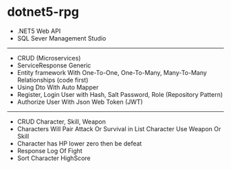 # dotnet5-rpg
- .NET5 Web API
- SQL Sever Management Studio
----------------------------------
- CRUD (Microservices)
- ServiceResponse Generic 
- Entity framework With One-To-One, One-To-Many, Many-To-Many Relationships (code first)
- Using Dto With Auto Mapper
- Register, Login User with Hash, Salt Password, Role (Repository Pattern)
- Authorize User With Json Web Token (JWT)
------------------------------------
- CRUD Character, Skill, Weapon
- Characters Will Pair Attack Or Survival in List Character Use Weapon Or Skill
- Character has HP lower zero then be defeat
- Response Log Of Fight
- Sort Character HighScore



